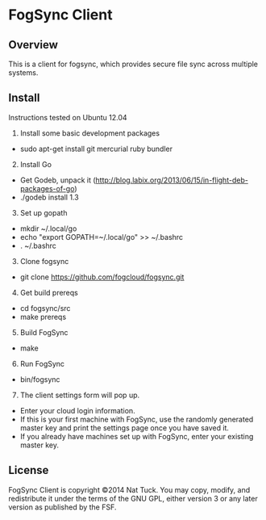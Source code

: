 
# FogSync Client

## Overview

This is a client for fogsync, which provides secure file sync across multiple
systems. 

## Install 

Instructions tested on Ubuntu 12.04 

1. Install some basic development packages
  - sudo apt-get install git mercurial ruby bundler

2. Install Go
  - Get Godeb, unpack it (http://blog.labix.org/2013/06/15/in-flight-deb-packages-of-go)
  - ./godeb install 1.3

3. Set up gopath
  - mkdir ~/.local/go
  - echo "export GOPATH=~/.local/go" >> ~/.bashrc
  - . ~/.bashrc

3. Clone fogsync
  - git clone https://github.com/fogcloud/fogsync.git

4. Get build prereqs
  - cd fogsync/src
  - make prereqs

5. Build FogSync
  - make

6. Run FogSync
  - bin/fogsync

7. The client settings form will pop up.
  - Enter your cloud login information.
  - If this is your first machine with FogSync, use the randomly generated
    master key and print the settings page once you have saved it.
  - If you already have machines set up with FogSync, enter your existing
    master key.

## License

FogSync Client is copyright &copy;2014 Nat Tuck. You may copy, modify, and
redistribute it under the terms of the GNU GPL, either version 3 or any later
version as published by the FSF.
